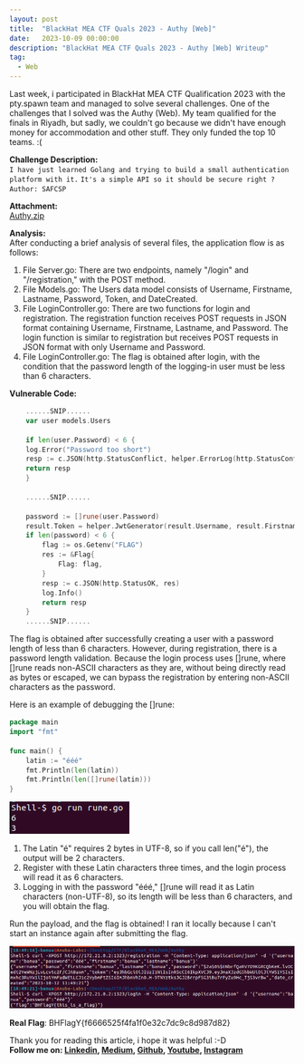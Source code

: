 ```yaml
---
layout: post
title:  "BlackHat MEA CTF Quals 2023 - Authy [Web]"
date:   2023-10-09 00:00:00
description: "BlackHat MEA CTF Quals 2023 - Authy [Web] Writeup"
tag:
  - Web
---
```


Last week, i participated in BlackHat MEA CTF Qualification 2023 with the pty.spawn team and managed to solve several challenges. One of the challenges that I solved was the Authy (Web). My team qualified for the finals in Riyadh, but sadly, we couldn't go because we didn't have enough money for accommodation and other stuff. They only funded the top 10 teams. :(

**Challenge Description:**\
`I have just learned Golang and trying to build a small authentication platform with it.`
`It's a simple API so it should be secure right ?`\
`Author: SAFCSP`

**Attachment:**\
[Authy.zip](/files/Authy.zip)

**Analysis:**\
After conducting a brief analysis of several files, the application flow is as follows:
1. File Server.go: There are two endpoints, namely "/login" and "/registration," with the POST method.
2. File Models.go: The Users data model consists of Username, Firstname, Lastname, Password, Token, and DateCreated.
3. File LoginController.go: There are two functions for login and registration. The registration function receives POST requests in JSON format containing Username, Firstname, Lastname, and Password. The login function is similar to registration but receives POST requests in JSON format with only Username and Password.
4. File LoginController.go: The flag is obtained after login, with the condition that the password length of the logging-in user must be less than 6 characters.

**Vulnerable Code:**

``` go
    ......SNIP......
    var user models.Users

    if len(user.Password) < 6 {
    log.Error("Password too short")
    resp := c.JSON(http.StatusConflict, helper.ErrorLog(http.StatusConflict, "Password too short", "EXT_REF"))
    return resp
    }

    ......SNIP......

	password := []rune(user.Password)
	result.Token = helper.JwtGenerator(result.Username, result.Firstname, result.Lastname, os.Getenv("SECRET"))
	if len(password) < 6 {
		flag := os.Getenv("FLAG")
		res := &Flag{
			Flag: flag,
		}
		resp := c.JSON(http.StatusOK, res)
		log.Info()
		return resp
	}
    ......SNIP......
```

The flag is obtained after successfully creating a user with a password length of less than 6 characters. However, during registration, there is a password length validation. Because the login process uses []rune, where []rune reads non-ASCII characters as they are, without being directly read as bytes or escaped, we can bypass the registration by entering non-ASCII characters as the password.

Here is an example of debugging the []rune:

``` go
package main
import "fmt"

func main() {
    latin := "ééé"
    fmt.Println(len(latin))
    fmt.Println(len([]rune(latin)))
}
```

![Debugging](images/BlackHat-MEA-CTF-Quals-2023_Authy1.png)

1. The Latin "é" requires 2 bytes in UTF-8, so if you call len("é"), the output will be 2 characters.
2. Register with these Latin characters three times, and the login process will read it as 6 characters.
3. Logging in with the password "ééé," []rune will read it as Latin characters (non-UTF-8), so its length will be less than 6 characters, and you will obtain the flag.

Run the payload, and the flag is obtained! I ran it locally because I can't start an instance again after submitting the flag.

![Flag](images/BlackHat-MEA-CTF-Quals-2023_Authy2.png)

**Real Flag**: BHFlagY{f6666525f4fa1f0e32c7dc9c8d987d82}

Thank you for reading this article, i hope it was helpful :-D\
**Follow me on: [Linkedin], [Medium], [Github], [Youtube], [Instagram]**

[Linkedin]: https://www.linkedin.com/in/muhammad-ichwan-banua/
[Medium]: https://banua.medium.com
[Github]: https://github.com/banuaa
[Youtube]: https://www.youtube.com/@muhammad.iwn-banua
[Instagram]: https://www.instagram.com/muhammad.iwn


